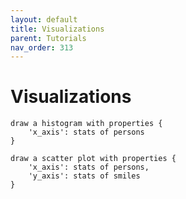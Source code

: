 ```yaml
---
layout: default
title: Visualizations
parent: Tutorials
nav_order: 313
---
```


# Visualizations



    draw a histogram with properties { 
        'x_axis': stats of persons
    }
    
    draw a scatter plot with properties { 
        'x_axis': stats of persons, 
        'y_axis': stats of smiles
    }
